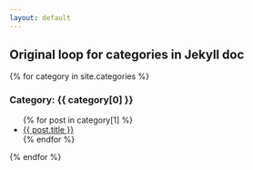 ```yaml
---
layout: default
---
```

<h2>Original loop for categories in Jekyll doc</h2>

{% for category in site.categories %}
  <h3>Category: {{ category[0] }}</h3>
  <ul>
    {% for post in category[1] %}
      <li><a href="{{ post.url }}">{{ post.title }}</a></li>
    {% endfor %}
  </ul>
{% endfor %}

